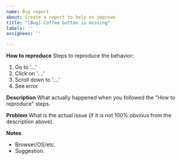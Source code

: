 ```yaml
---
name: Bug report
about: Create a report to help us improve
title: "[Bug] Coffee button is missing"
labels: ''
assignees: ''

---
```


**How to reproduce**
Steps to reproduce the behavior:
1. Go to '...'
2. Click on '....'
3. Scroll down to '....'
4. See error

**Description**
What actually happened when you followed the "How to reproduce" steps.

**Problem**
What is the actual issue (if it is not 100% obvious from the description above).

**Notes**
- Browser/OS/etc.
- Suggestion.

